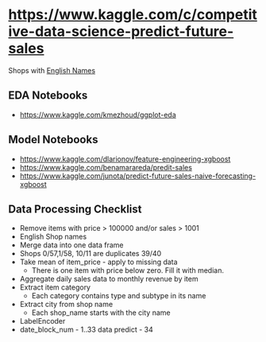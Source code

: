 
# https://www.kaggle.com/c/competitive-data-science-predict-future-sales

Shops with [English Names](shops_eng.csv)

## EDA Notebooks

- https://www.kaggle.com/kmezhoud/ggplot-eda


## Model Notebooks

- https://www.kaggle.com/dlarionov/feature-engineering-xgboost
- https://www.kaggle.com/benamarareda/predit-sales
- https://www.kaggle.com/junota/predict-future-sales-naive-forecasting-xgboost


## Data Processing Checklist

- Remove items with price > 100000 and/or sales > 1001 
- English Shop names
- Merge data into one data frame 
- Shops 0/57,1/58, 10/11 are duplicates 39/40
- Take mean of item_price - apply to missing data
   - There is one item with price below zero. Fill it with median.
- Aggregate daily sales data to monthly revenue by item
- Extract item category
   - Each category contains type and subtype in its name
- Extract city from shop name
   - Each shop_name starts with the city name
- LabelEncoder
- date_block_num - 1..33 data predict - 34
